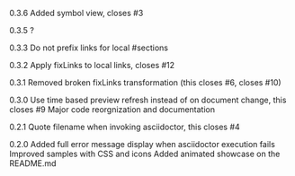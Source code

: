 0.3.6
    Added symbol view, closes #3

0.3.5
    ?

0.3.3
    Do not prefix links for local #sections

0.3.2
    Apply fixLinks to local links, closes #12

0.3.1
    Removed broken fixLinks transformation (this closes #6, closes #10)

0.3.0
    Use time based preview refresh instead of on document change, this closes #9
    Major code reorgnization and documentation

0.2.1
    Quote filename when invoking asciidoctor, this closes #4

0.2.0
    Added full error message display when asciidoctor execution fails
    Improved samples with CSS and icons
    Added animated showcase on the README.md
